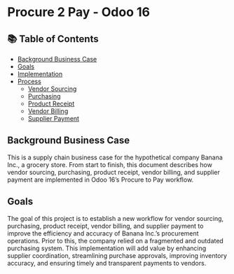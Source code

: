# Procure 2 Pay - Odoo 16

## 📚 Table of Contents

- [Background Business Case](#background-business-case)
- [Goals](#goals)
- [Implementation](#implementation)
- [Process](#process)
  - [Vendor Sourcing](#1️⃣-Vendor--Sourcing)
  - [Purchasing](#2️⃣-Purchasing)
  - [Product Receipt](#3️⃣-Product--Receipt)
  - [Vendor Billing](#4️⃣-Vendor--Billing)
  - [Supplier Payment](#5️⃣-Supplier--Payment)

## Background Business Case

This is a supply chain business case for the hypothetical company Banana Inc., a grocery store. From start to finish, this document describes how vendor sourcing, purchasing, product receipt, vendor billing, and supplier payment are implemented in Odoo 16’s Procure to Pay workflow.

## Goals

The goal of this project is to establish a new workflow for vendor sourcing, purchasing, product receipt, vendor billing, and supplier payment to improve the efficiency and accuracy of Banana Inc.’s procurement operations. Prior to this, the company relied on a fragmented and outdated purchasing system. This implementation will add value by enhancing supplier coordination, streamlining purchase approvals, improving inventory accuracy, and ensuring timely and transparent payments to vendors.
